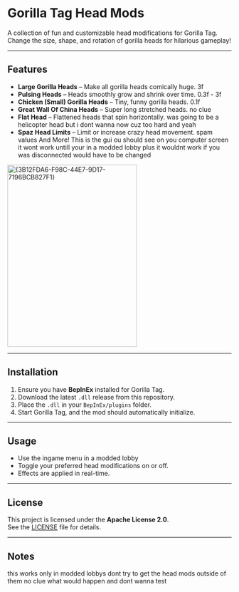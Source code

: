 # Gorilla Tag Head Mods

A collection of fun and customizable head modifications for Gorilla Tag.  
Change the size, shape, and rotation of gorilla heads for hilarious gameplay!

---

## Features

- **Large Gorilla Heads** – Make all gorilla heads comically huge. 3f 
- **Pulsing Heads** – Heads smoothly grow and shrink over time.  0.3f - 3f
- **Chicken (Small) Gorilla Heads** – Tiny, funny gorilla heads.  0.1f
- **Great Wall Of China Heads** – Super long stretched heads.  no clue
- **Flat Head** – Flattened heads that spin horizontally.  was going to be a helicopter head but i dont wanna now cuz too hard and yeah
- **Spaz Head Limits** – Limit or increase crazy head movement.  spam values 
And More!
This is the gui ou should see on you computer screen it wont work untill your in a modded lobby
plus it wouldnt work if you was disconnected
would have to be changed
<img width="291" height="409" alt="{3B12FDA6-F98C-44E7-9D17-7196BCB827F1}" src="https://github.com/user-attachments/assets/5110e45e-1613-43f1-b60c-05011622ffd1" />

---

## Installation

1. Ensure you have **BepInEx** installed for Gorilla Tag.  
2. Download the latest `.dll` release from this repository.  
3. Place the `.dll` in your `BepInEx/plugins` folder.  
4. Start Gorilla Tag, and the mod should automatically initialize.

---

## Usage

- Use the ingame menu in a modded lobby 
- Toggle your preferred head modifications on or off.  
- Effects are applied in real-time.

---

## License

This project is licensed under the **Apache License 2.0**.  
See the [LICENSE](LICENSE) file for details.

---

## Notes

this works only in modded lobbys
dont try to get the head mods outside of them
no clue what would happen and dont wanna test
